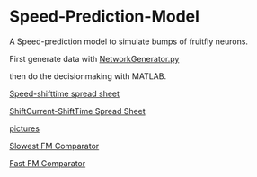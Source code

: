 # Speed-Prediction-Model
A Speed-prediction model to simulate bumps of fruitfly neurons.

First generate data with [NetworkGenerator.py](Speed-Prediction-Model/NetworkGenerator.py)

then do the decisionmaking with MATLAB.

[Speed-shifttime spread sheet](https://docs.google.com/spreadsheets/d/1nfc6smt9cKitOwlRuLUcf0JxMPiduq7qyEi38aiLdok/edit#gid=1591122225)

[ShiftCurrent-ShiftTime Spread Sheet](https://drive.google.com/open?id=1L3Us6ngYdOj3gT8GJl5RO_4RU7h77gPo3YOHFu6Z-k8)

[pictures](https://drive.google.com/drive/folders/1beBd_oAr4M-cPy_Qf72v-HIoiXi2XLN3?usp=sharing)

[Slowest FM Comparator](https://drive.google.com/file/d/1xl6Wibq4oQ6SDoP2sHG8zL2SE4Oa9nvg/view)

[Fast FM Comparator](https://drive.google.com/file/d/1GLgBr6w9b6024tHsDPrXrZzII31C7597/view)
